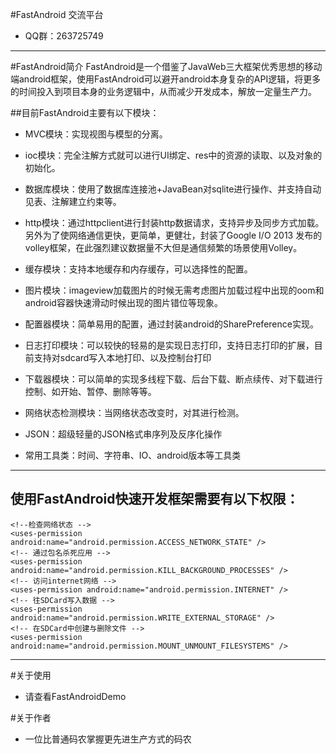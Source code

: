 #FastAndroid 交流平台
* QQ群：263725749
----

#FastAndroid简介 
 FastAndroid是一个借鉴了JavaWeb三大框架优秀思想的移动端android框架，使用FastAndroid可以避开android本身复杂的API逻辑，将更多的时间投入到项目本身的业务逻辑中，从而减少开发成本，解放一定量生产力。

##目前FastAndroid主要有以下模块：

* MVC模块：实现视图与模型的分离。

* ioc模块：完全注解方式就可以进行UI绑定、res中的资源的读取、以及对象的初始化。

* 数据库模块：使用了数据库连接池+JavaBean对sqlite进行操作、并支持自动见表、注解建立约束等。

* http模块：通过httpclient进行封装http数据请求，支持异步及同步方式加载。另外为了使网络通信更快，更简单，更健壮，封装了Google I/O 2013 发布的volley框架，在此强烈建议数据量不大但是通信频繁的场景使用Volley。

* 缓存模块：支持本地缓存和内存缓存，可以选择性的配置。

* 图片模块：imageview加载图片的时候无需考虑图片加载过程中出现的oom和android容器快速滑动时候出现的图片错位等现象。

* 配置器模块：简单易用的配置，通过封装android的SharePreference实现。

* 日志打印模块：可以较快的轻易的是实现日志打印，支持日志打印的扩展，目前支持对sdcard写入本地打印、以及控制台打印

* 下载器模块：可以简单的实现多线程下载、后台下载、断点续传、对下载进行控制、如开始、暂停、删除等等。
	
* 网络状态检测模块：当网络状态改变时，对其进行检测。

* JSON：超级轻量的JSON格式串序列及反序化操作
* 常用工具类：时间、字符串、IO、android版本等工具类

---
## 使用FastAndroid快速开发框架需要有以下权限：


	<!--检查网络状态 -->
    <uses-permission android:name="android.permission.ACCESS_NETWORK_STATE" />
    <!-- 通过包名杀死应用 -->
    <uses-permission android:name="android.permission.KILL_BACKGROUND_PROCESSES" />
    <!-- 访问internet网络 -->
    <uses-permission android:name="android.permission.INTERNET" />
    <!-- 往SDCard写入数据 -->
    <uses-permission android:name="android.permission.WRITE_EXTERNAL_STORAGE" />
    <!-- 在SDCard中创建与删除文件 -->
    <uses-permission android:name="android.permission.MOUNT_UNMOUNT_FILESYSTEMS" />

----

#关于使用
* 请查看FastAndroidDemo

#关于作者
* 一位比普通码农掌握更先进生产方式的码农



